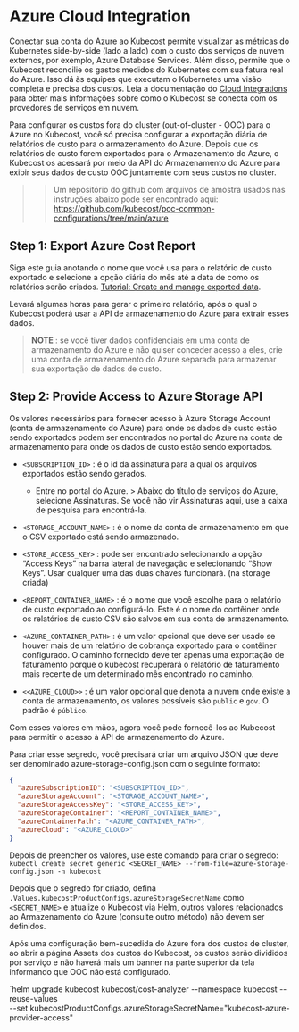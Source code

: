 # Azure Cloud Integration

Conectar sua conta do Azure ao Kubecost permite visualizar as métricas do Kubernetes side-by-side (lado a lado) com o custo dos serviços de nuvem externos, por exemplo, Azure Database Services. Além disso, permite que o Kubecost reconcilie os gastos medidos do Kubernetes com sua fatura real do Azure. Isso dá às equipes que executam o Kubernetes uma visão completa e precisa dos custos. Leia a documentação do [Cloud Integrations](https://guide.kubecost.com/hc/en-us/articles/4412369153687) para obter mais informações sobre como o Kubecost se conecta com os provedores de serviços em nuvem. 


Para configurar os custos fora do cluster (out-of-cluster  - OOC) para o Azure no Kubecost, você só precisa configurar a exportação diária de relatórios de custo para o armazenamento do Azure. Depois que os relatórios de custo forem exportados para o Armazenamento do Azure, o Kubecost os acessará por meio da API do Armazenamento do Azure para exibir seus dados de custo OOC juntamente com seus custos no cluster.


>> Um repositório do github com arquivos de amostra usados ​​nas instruções abaixo pode ser encontrado aqui: https://github.com/kubecost/poc-common-configurations/tree/main/azure


## Step 1: Export Azure Cost Report
Siga este guia anotando o nome que você usa para o relatório de custo exportado e selecione a opção diária do mês até a data de como os relatórios serão criados. [Tutorial: Create and manage exported data](https://docs.microsoft.com/en-us/azure/cost-management-billing/costs/tutorial-export-acm-data?tabs=azure-portal).

Levará algumas horas para gerar o primeiro relatório, após o qual o Kubecost poderá usar a API de armazenamento do Azure para extrair esses dados.

> **NOTE** : se você tiver dados confidenciais em uma conta de armazenamento do Azure e não quiser conceder acesso a eles, crie uma conta de armazenamento do Azure separada para armazenar sua exportação de dados de custo.


## Step 2: Provide Access to Azure Storage API

Os valores necessários para fornecer acesso à Azure Storage Account (conta de armazenamento do Azure) para onde os dados de custo estão sendo exportados podem ser encontrados no portal do Azure na conta de armazenamento para onde os dados de custo estão sendo exportados.

* `<SUBSCRIPTION_ID>` : é o id da assinatura para a qual os arquivos exportados estão sendo gerados.
    * Entre no portal do Azure. > Abaixo do título de serviços do Azure, selecione Assinaturas. Se você não vir Assinaturas aqui, use a caixa de pesquisa para encontrá-la.

* `<STORAGE_ACCOUNT_NAME>` : é o nome da conta de armazenamento em que o CSV exportado está sendo armazenado.


* `<STORE_ACCESS_KEY>` : pode ser encontrado selecionando a opção “Access Keys” na barra lateral de navegação e selecionando “Show Keys”. Usar qualquer uma das duas chaves funcionará. (na storage criada)

* `<REPORT_CONTAINER_NAME>` : é o nome que você escolhe para o relatório de custo exportado ao configurá-lo. Este é o nome do contêiner onde os relatórios de custo CSV são salvos em sua conta de armazenamento.

* `<AZURE_CONTAINER_PATH>` : é um valor opcional que deve ser usado se houver mais de um relatório de cobrança exportado para o contêiner configurado. O caminho fornecido deve ter apenas uma exportação de faturamento porque o kubecost recuperará o relatório de faturamento mais recente de um determinado mês encontrado no caminho.


* `<<AZURE_CLOUD>>` : é um valor opcional que denota a nuvem onde existe a conta de armazenamento, os valores possíveis são `public` e `gov`. O padrão é `público`.


Com esses valores em mãos, agora você pode fornecê-los ao Kubecost para permitir o acesso à API de armazenamento do Azure.

Para criar esse segredo, você precisará criar um arquivo JSON que deve ser denominado azure-storage-config.json com o seguinte formato:

~~~json
{
  "azureSubscriptionID": "<SUBSCRIPTION_ID>",
  "azureStorageAccount": "<STORAGE_ACCOUNT_NAME>",
  "azureStorageAccessKey": "<STORE_ACCESS_KEY>",
  "azureStorageContainer": "<REPORT_CONTAINER_NAME>",
  "azureContainerPath": "<AZURE_CONTAINER_PATH>",
  "azureCloud": "<AZURE_CLOUD>"
}
~~~

Depois de preencher os valores, use este comando para criar o segredo: `kubectl create secret generic <SECRET_NAME> --from-file=azure-storage-config.json -n kubecost`

Depois que o segredo for criado, defina `.Values.kubecostProductConfigs.azureStorageSecretName` como `<SECRET_NAME>` e atualize o Kubecost via Helm, outros valores relacionados ao Armazenamento do Azure (consulte outro método) não devem ser definidos.

Após uma configuração bem-sucedida do Azure fora dos custos de cluster, ao abrir a página Assets dos custos do Kubecost, os custos serão divididos por serviço e não haverá mais um banner na parte superior da tela informando que OOC não está configurado.

`helm upgrade kubecost kubecost/cost-analyzer --namespace kubecost --reuse-values \
--set kubecostProductConfigs.azureStorageSecretName="kubecost-azure-provider-access"